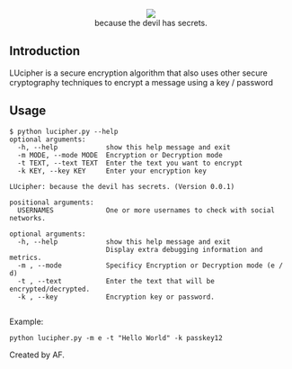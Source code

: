 <p align=center>
  <img src="https://user-images.githubusercontent.com/45538475/100033033-97b10700-2df9-11eb-8e46-3dfa08aa0ade.jpg"/>
  <br>
  <span>because the devil has secrets.</span>
  <br>
</p>

## Introduction
LUcipher is a secure encryption algorithm that also uses other secure cryptography techniques to encrypt a message using a key / password
## Usage

```console
$ python lucipher.py --help
optional arguments:
  -h, --help            show this help message and exit
  -m MODE, --mode MODE  Encryption or Decryption mode
  -t TEXT, --text TEXT  Enter the text you want to encrypt
  -k KEY, --key KEY     Enter your encryption key

LUcipher: because the devil has secrets. (Version 0.0.1)

positional arguments:
  USERNAMES             One or more usernames to check with social networks.

optional arguments:
  -h, --help            show this help message and exit
                        Display extra debugging information and metrics.
  -m , --mode           Specificy Encryption or Decryption mode (e / d)
  -t , --text           Enter the text that will be encrypted/decrypted.
  -k , --key            Encryption key or password.
  
```

Example:
```
python lucipher.py -m e -t "Hello World" -k passkey12
```

Created by AF.
